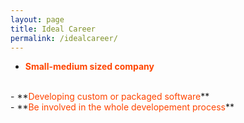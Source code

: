 ```yaml
---
layout: page
title: Ideal Career
permalink: /idealcareer/
---
```


- **<span style='color: OrangeRed;'>Small-medium sized company</span>**
<br>
- **<span style='color: OrangeRed;'>Developing custom or packaged software</span>**
<br>
- **<span style='color: OrangeRed;'>Be involved in the whole developement process</span>**

